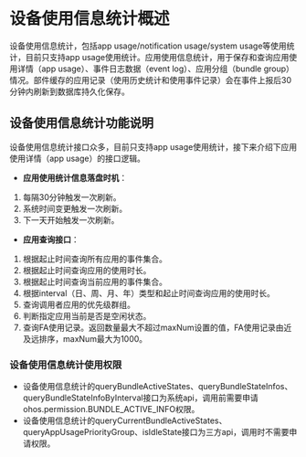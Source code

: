 # 设备使用信息统计概述

设备使用信息统计，包括app usage/notification usage/system usage等使用统计，目前只支持app usage使用统计。应用使用信息统计，用于保存和查询应用使用详情（app usage）、事件日志数据（event log）、应用分组（bundle group）情况。部件缓存的应用记录（使用历史统计和使用事件记录）会在事件上报后30分钟内刷新到数据库持久化保存。

## 设备使用信息统计功能说明

设备使用信息统计接口众多，目前只支持app usage使用统计，接下来介绍下应用使用详情（app usage）的接口逻辑。

- **应用使用统计信息落盘时机**：
1.  每隔30分钟触发一次刷新。
2.  系统时间变更触发一次刷新。
3.  下一天开始触发一次刷新。

- **应用查询接口**：
1.  根据起止时间查询所有应用的事件集合。
2.  根据起止时间查询应用的使用时长。
3.  根据起止时间查询当前应用的事件集合。
4.  根据interval（日、周、月、年）类型和起止时间查询应用的使用时长。
5.  查询调用者应用的优先级群组。
6.  判断指定应用当前是否是空闲状态。
7.  查询FA使用记录。返回数量最大不超过maxNum设置的值，FA使用记录由近及远排序，maxNum最大为1000。

### 设备使用信息统计使用权限
- 设备使用信息统计的queryBundleActiveStates、queryBundleStateInfos、queryBundleStateInfoByInterval接口为系统api，调用前需要申请ohos.permission.BUNDLE_ACTIVE_INFO权限。
- 设备使用信息统计的queryCurrentBundleActiveStates、queryAppUsagePriorityGroup、isIdleState接口为三方api，调用时不需要申请权限。